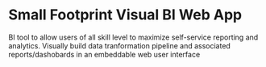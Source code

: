 # Small Footprint Visual BI Web App 
BI tool to allow users of all skill level to maximize self-service reporting and analytics. Visually build data tranformation pipeline and associated reports/dashobards in an embeddable web user interface

